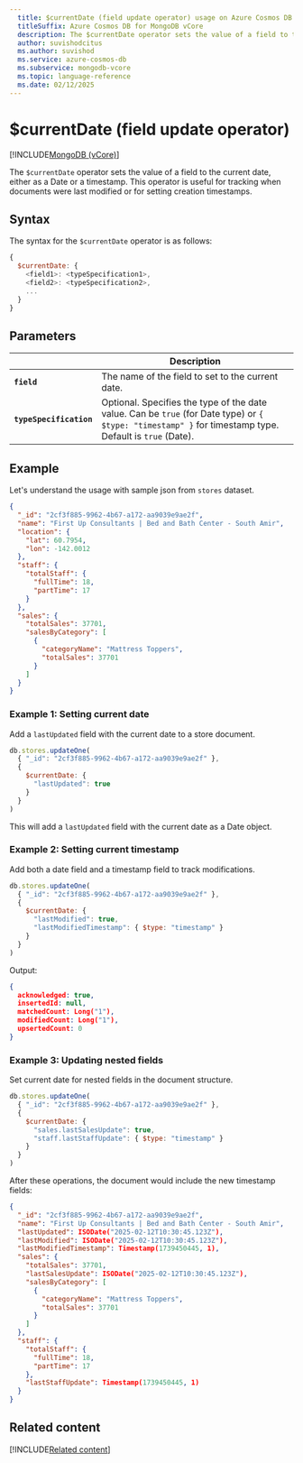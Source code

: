 ```yaml
---
  title: $currentDate (field update operator) usage on Azure Cosmos DB for MongoDB vCore
  titleSuffix: Azure Cosmos DB for MongoDB vCore
  description: The $currentDate operator sets the value of a field to the current date, either as a Date or a timestamp.
  author: suvishodcitus
  ms.author: suvishod
  ms.service: azure-cosmos-db
  ms.subservice: mongodb-vcore
  ms.topic: language-reference
  ms.date: 02/12/2025
---
```


# $currentDate (field update operator)

[!INCLUDE[MongoDB (vCore)](~/reusable-content/ce-skilling/azure/includes/cosmos-db/includes/appliesto-mongodb-vcore.md)]

The `$currentDate` operator sets the value of a field to the current date, either as a Date or a timestamp. This operator is useful for tracking when documents were last modified or for setting creation timestamps.

## Syntax

The syntax for the `$currentDate` operator is as follows:

```javascript
{
  $currentDate: {
    <field1>: <typeSpecification1>,
    <field2>: <typeSpecification2>,
    ...
  }
}
```

## Parameters

| | Description |
| --- | --- |
| **`field`** | The name of the field to set to the current date. |
| **`typeSpecification`** | Optional. Specifies the type of the date value. Can be `true` (for Date type) or `{ $type: "timestamp" }` for timestamp type. Default is `true` (Date). |

## Example

Let's understand the usage with sample json from `stores` dataset.

```json
{
  "_id": "2cf3f885-9962-4b67-a172-aa9039e9ae2f",
  "name": "First Up Consultants | Bed and Bath Center - South Amir",
  "location": {
    "lat": 60.7954,
    "lon": -142.0012
  },
  "staff": {
    "totalStaff": {
      "fullTime": 18,
      "partTime": 17
    }
  },
  "sales": {
    "totalSales": 37701,
    "salesByCategory": [
      {
        "categoryName": "Mattress Toppers",
        "totalSales": 37701
      }
    ]
  }
}
```

### Example 1: Setting current date

Add a `lastUpdated` field with the current date to a store document.

```javascript
db.stores.updateOne(
  { "_id": "2cf3f885-9962-4b67-a172-aa9039e9ae2f" },
  {
    $currentDate: {
      "lastUpdated": true
    }
  }
)
```

This will add a `lastUpdated` field with the current date as a Date object.

### Example 2: Setting current timestamp

Add both a date field and a timestamp field to track modifications.

```javascript
db.stores.updateOne(
  { "_id": "2cf3f885-9962-4b67-a172-aa9039e9ae2f" },
  {
    $currentDate: {
      "lastModified": true,
      "lastModifiedTimestamp": { $type: "timestamp" }
    }
  }
)
```

Output:

```json
{
  acknowledged: true,
  insertedId: null,
  matchedCount: Long("1"),
  modifiedCount: Long("1"),
  upsertedCount: 0
}
```


### Example 3: Updating nested fields

Set current date for nested fields in the document structure.

```javascript
db.stores.updateOne(
  { "_id": "2cf3f885-9962-4b67-a172-aa9039e9ae2f" },
  {
    $currentDate: {
      "sales.lastSalesUpdate": true,
      "staff.lastStaffUpdate": { $type: "timestamp" }
    }
  }
)
```

After these operations, the document would include the new timestamp fields:

```json
{
  "_id": "2cf3f885-9962-4b67-a172-aa9039e9ae2f",
  "name": "First Up Consultants | Bed and Bath Center - South Amir",
  "lastUpdated": ISODate("2025-02-12T10:30:45.123Z"),
  "lastModified": ISODate("2025-02-12T10:30:45.123Z"),
  "lastModifiedTimestamp": Timestamp(1739450445, 1),
  "sales": {
    "totalSales": 37701,
    "lastSalesUpdate": ISODate("2025-02-12T10:30:45.123Z"),
    "salesByCategory": [
      {
        "categoryName": "Mattress Toppers",
        "totalSales": 37701
      }
    ]
  },
  "staff": {
    "totalStaff": {
      "fullTime": 18,
      "partTime": 17
    },
    "lastStaffUpdate": Timestamp(1739450445, 1)
  }
}
```

## Related content

[!INCLUDE[Related content](../includes/related-content.md)]
